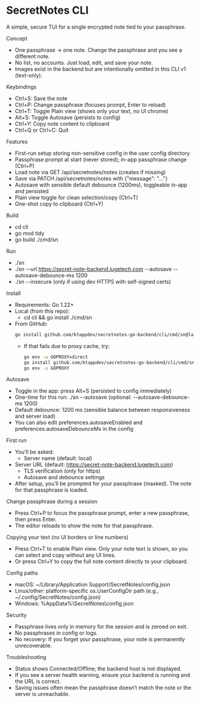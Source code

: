 # SecretNotes CLI

A simple, secure TUI for a single encrypted note tied to your passphrase.

Concept
- One passphrase → one note. Change the passphrase and you see a different note.
- No list, no accounts. Just load, edit, and save your note.
- Images exist in the backend but are intentionally omitted in this CLI v1 (text-only).

Keybindings
- Ctrl+S: Save the note
- Ctrl+P: Change passphrase (focuses prompt, Enter to reload)
- Ctrl+T: Toggle Plain view (shows only your text, no UI chrome)
- Alt+S: Toggle Autosave (persists to config)
- Ctrl+Y: Copy note content to clipboard
- Ctrl+Q or Ctrl+C: Quit

Features
- First-run setup storing non-sensitive config in the user config directory
- Passphrase prompt at start (never stored); in-app passphrase change (Ctrl+P)
- Load note via GET /api/secretnotes/notes (creates if missing)
- Save via PATCH /api/secretnotes/notes with {"message": "..."}
- Autosave with sensible default debounce (1200ms), toggleable in-app and persisted
- Plain view toggle for clean selection/copy (Ctrl+T)
- One-shot copy to clipboard (Ctrl+Y)

Build
- cd cli
- go mod tidy
- go build ./cmd/sn

Run
- ./sn
- ./sn --url https://secret-note-backend.lugetech.com --autosave --autosave-debounce-ms 1200
- ./sn --insecure (only if using dev HTTPS with self-signed certs)

Install
- Requirements: Go 1.22+
- Local (from this repo):
  - cd cli && go install ./cmd/sn
- From GitHub:
  ```bash
  go install github.com/ktappdev/secretnotes-go-backend/cli/cmd/sn@latest
  ```
  - If that fails due to proxy cache, try:
    ```bash
    go env -w GOPROXY=direct
    go install github.com/ktappdev/secretnotes-go-backend/cli/cmd/sn@latest
    go env -u GOPROXY
    ```

Autosave
- Toggle in the app: press Alt+S (persisted to config immediately)
- One-time for this run: ./sn --autosave (optional: --autosave-debounce-ms 1200)
- Default debounce: 1200 ms (sensible balance between responsiveness and server load)
- You can also edit preferences.autosaveEnabled and preferences.autosaveDebounceMs in the config

First run
- You’ll be asked:
  - Server name (default: local)
- Server URL (default: https://secret-note-backend.lugetech.com)
  - TLS verification (only for https)
  - Autosave and debounce settings
- After setup, you’ll be prompted for your passphrase (masked). The note for that passphrase is loaded.

Change passphrase during a session
- Press Ctrl+P to focus the passphrase prompt, enter a new passphrase, then press Enter.
- The editor reloads to show the note for that passphrase.

Copying your text (no UI borders or line numbers)
- Press Ctrl+T to enable Plain view. Only your note text is shown, so you can select and copy without any UI lines.
- Or press Ctrl+Y to copy the full note content directly to your clipboard.

Config paths
- macOS: ~/Library/Application Support/SecretNotes/config.json
- Linux/other: platform-specific os.UserConfigDir path (e.g., ~/.config/SecretNotes/config.json)
- Windows: %AppData%\SecretNotes\config.json

Security
- Passphrase lives only in memory for the session and is zeroed on exit.
- No passphrases in config or logs.
- No recovery: If you forget your passphrase, your note is permanently unrecoverable.

Troubleshooting
- Status shows Connected/Offline; the backend host is not displayed.
- If you see a server health warning, ensure your backend is running and the URL is correct.
- Saving issues often mean the passphrase doesn’t match the note or the server is unreachable.
